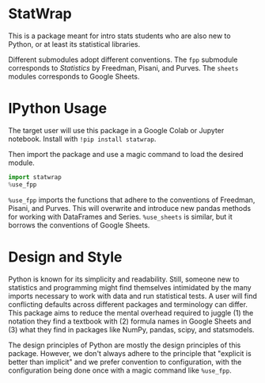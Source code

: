 # StatWrap

This is a package meant for intro stats students who are also new to Python, or at least its statistical libraries.

Different submodules adopt different conventions. The `fpp` submodule corresponds to *Statistics* by Freedman, Pisani, and Purves. The `sheets` modules corresponds to Google Sheets.

# IPython Usage

The target user will use this package in a Google Colab or Jupyter notebook. Install with `!pip install statwrap`.

Then import the package and use a magic command to load the desired module. 
```python
import statwrap
%use_fpp
```
`%use_fpp` imports the functions that adhere to the conventions of Freedman, Pisani, and Purves. This will overwrite and introduce new pandas methods for working with DataFrames and Series. `%use_sheets` is similar, but it borrows the conventions of Google Sheets.

# Design and Style 

Python is known for its simplicity and readability. Still, someone new to statistics and programming might find themselves intimidated by the many imports necessary to work with data and run statistical tests. A user will find conflicting defaults across different packages and terminology can differ. This package aims to reduce the mental overhead required to juggle (1) the notation they find a textbook with (2) formula names in Google Sheets and (3) what they find in packages like NumPy, pandas, scipy, and statsmodels. 

The design principles of Python are mostly the design principles of this package. However, we don't always adhere to the principle that "explicit is better than implicit" and we prefer convention to configuration, with the configuration being done once with a magic command like `%use_fpp`. 
